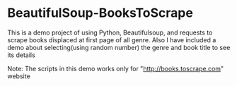 # BeautifulSoup-BooksToScrape
This is a demo project of using Python, Beautifulsoup, and requests to scrape books displaced at first page of all genre. Also I have included a demo about selecting(using random number) the genre and book title to see its details 

Note: The scripts in this demo works only for "http://books.toscrape.com" website


